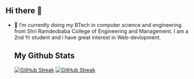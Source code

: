 ## Hi there 👋
- 🌱 I’m currently doing my BTech in computer science and engineering from Shri Ramdeobaba College of Engineering and Management. I am a 2nd Yr student and i have great interest in Web-devlopment.
  ## My Github Stats
  [![GitHub Streak](https://github-readme-streak-stats.herokuapp.com?user=HarshitaKhare28&theme=cobalt&hide_border=true)](https://git.io/streak-stats)
  <a href="https://git.io/streak-stats"><img src="https://github-readme-streak-stats.herokuapp.com?user=HarshitaKhare28&theme=cobalt&hide_border=true" alt="GitHub Streak" /></a>
<!--
**HarshitaKhare28/HarshitaKhare28** is a ✨ _special_ ✨ repository because its `README.md` (this file) appears on your GitHub profile.

Here are some ideas to get you started:

- 🔭 I’m currently working on ...

- 👯 I’m looking to collaborate on ...
- 🤔 I’m looking for help with ...
- 💬 Ask me about ...
- 📫 How to reach me: ...
- 😄 Pronouns: ...
- ⚡ Fun fact: ...
-->
